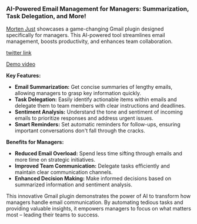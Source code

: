 ### AI-Powered Email Management for Managers: Summarization, Task Delegation, and More!

[Morten Just](https://twitter.com/mortenjust) showcases a game-changing Gmail plugin designed specifically for managers. This AI-powered tool streamlines email management, boosts productivity, and enhances team collaboration.

[twitter link](https://x.com/mortenjust/status/1808093127976079805)

[Demo video](https://video.twimg.com/ext_tw_video/1808093042424901632/pu/vid/avc1/784x720/hxFKTBOUY8Zrkq3m.mp4)

**Key Features:**

* **Email Summarization:** Get concise summaries of lengthy emails, allowing managers to grasp key information quickly.
* **Task Delegation:** Easily identify actionable items within emails and delegate them to team members with clear instructions and deadlines.
* **Sentiment Analysis:** Understand the tone and sentiment of incoming emails to prioritize responses and address urgent issues.
* **Smart Reminders:** Set automatic reminders for follow-ups, ensuring important conversations don't fall through the cracks.

**Benefits for Managers:**

* **Reduced Email Overload:** Spend less time sifting through emails and more time on strategic initiatives.
* **Improved Team Communication:** Delegate tasks efficiently and maintain clear communication channels.
* **Enhanced Decision Making:** Make informed decisions based on summarized information and sentiment analysis.

This innovative Gmail plugin demonstrates the power of AI to transform how managers handle email communication. By automating tedious tasks and providing valuable insights, it empowers managers to focus on what matters most – leading their teams to success.
